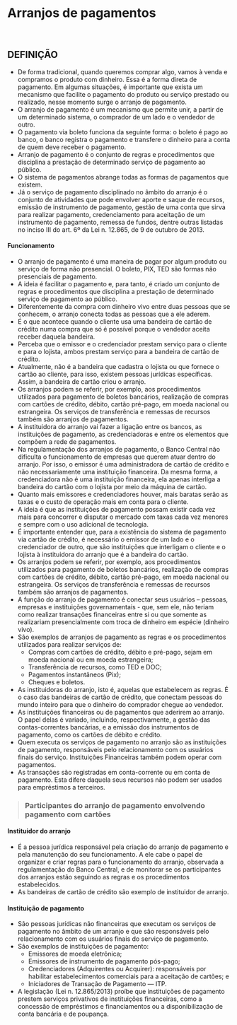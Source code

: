 # Arranjos de pagamentos

<br>

## DEFINIÇÃO
* De forma tradicional, quando queremos comprar algo, vamos à venda e compramos o produto com dinheiro. Essa é a forma direta de pagamento. Em algumas situações, é importante que exista um mecanismo que facilite o pagamento do produto ou serviço prestado ou realizado, nesse momento surge o arranjo de pagamento.
* O arranjo de pagamento é um mecanismo que permite unir, a partir de um determinado sistema, o comprador de um lado e o vendedor de outro.
* O pagamento via boleto funciona da seguinte forma: o boleto é pago ao banco, o banco registra o pagamento e transfere o dinheiro para a conta de quem deve receber o pagamento.
* Arranjo de pagamento é o conjunto de regras e procedimentos que disciplina a prestação de determinado serviço de pagamento ao público.
* O sistema de pagamentos abrange todas as formas de pagamentos que existem. 
* Já o serviço de pagamento disciplinado no âmbito do arranjo é o conjunto de atividades que pode envolver aporte e saque de recursos, emissão de instrumento de pagamento,
gestão de uma conta que sirva para realizar pagamento, credenciamento para aceitação de um instrumento de pagamento, remessa de fundos, dentre outras listadas no inciso III do art.
6º da Lei n. 12.865, de 9 de outubro de 2013.

#### Funcionamento
* O arranjo de pagamento é uma maneira de pagar por algum produto ou serviço de forma não presencial. O boleto, PIX, TED são formas não presenciais de pagamento.
* A ideia é facilitar o pagamento e, para tanto, é criado um conjunto de regras e procedimentos que disciplina a prestação de determinado serviço de pagamento ao público.
* Diferentemente da compra com dinheiro vivo entre duas pessoas que se conhecem, o arranjo conecta todas as pessoas que a ele aderem.
* É o que acontece quando o cliente usa uma bandeira de cartão de crédito numa compra que só é possível porque o vendedor aceita receber daquela bandeira.
* Perceba que o emissor e o credenciador prestam serviço para o cliente e para o lojista, ambos prestam serviço para a bandeira de cartão de crédito.
* Atualmente, não é a bandeira que cadastra o lojista ou que fornece o cartão ao cliente, para isso, existem pessoas jurídicas específicas. Assim, a bandeira de cartão criou o arranjo.
* Os arranjos podem se referir, por exemplo, aos procedimentos utilizados para pagamento de boletos bancários, realização de compras com cartões de crédito, débito, cartão pré-pago,
em moeda nacional ou estrangeira. Os serviços de transferência e remessas de recursos também são arranjos de pagamentos.
* A instituidora do arranjo vai fazer a ligação entre os bancos, as instituições de pagamento, as credenciadoras e entre os elementos que compõem a rede de pagamentos.
* Na regulamentação dos arranjos de pagamento, o Banco Central não dificulta o funcionamento de empresas que querem atuar dentro do arranjo. Por isso, o emissor é uma administradora de cartão de crédito e não necessariamente uma instituição financeira. Da mesma forma, a credenciadora não é uma instituição financeira, ela apenas interliga a bandeira do
cartão com o lojista por meio da máquina de cartão.
* Quanto mais emissores e credenciadores houver, mais baratas serão as taxas e o custo de operação mais em conta para o cliente.
* A ideia é que as instituições de pagamento possam existir cada vez mais para concorrer e disputar o mercado com taxas cada vez menores e sempre com o uso adicional de tecnologia.
* É importante entender que, para a existência do sistema de pagamento via cartão de crédito, é necessário o emissor de um lado e o credenciador de outro, que são instituições que
interligam o cliente e o lojista à instituidora do arranjo que é a bandeira do cartão.
* Os arranjos podem se referir, por exemplo, aos procedimentos utilizados para pagamento de boletos bancários, realização de compras com cartões de crédito, débito, cartão pré-pago,
em moeda nacional ou estrangeira. Os serviços de transferência e remessas de recursos também são arranjos de pagamentos.
* A função do arranjo de pagamento é conectar seus usuários – pessoas, empresas e instituições governamentais - que, sem ele, não teriam como realizar transações financeiras entre si ou que somente as realizariam presencialmente com troca de dinheiro em espécie (dinheiro vivo).
* São exemplos de arranjos de pagamento as regras e os procedimentos utilizados para realizar serviços de:
  - Compras com cartões de crédito, débito e pré-pago, sejam em moeda nacional ou em moeda estrangeira;
  - Transferência de recursos, como TED e DOC;
  - Pagamentos instantâneos (Pix);
  - Cheques e boletos.
* As instituidoras do arranjo, isto é, aquelas que estabelecem as regras. É o caso das bandeiras de cartão de crédito, que conectam pessoas do mundo inteiro para que o dinheiro do
comprador chegue ao vendedor.
* As instituições financeiras ou de pagamentos que aderirem ao arranjo. O papel delas é variado, incluindo, respectivamente, a gestão das contas-correntes bancárias, e a emissão dos instrumentos de pagamento, como os cartões de débito e crédito.
* Quem executa os serviços de pagamento no arranjo são as instituições de pagamento, responsáveis pelo relacionamento com os usuários finais do serviço. Instituições Financeiras
também podem operar com pagamentos.
* As transações são registradas em conta-corrente ou em conta de pagamento. Esta difere daquela seus recursos não podem ser usados para empréstimos a terceiros.

> ### Participantes do arranjo de pagamento envolvendo pagamento com cartões

#### Instituidor do arranjo
* É a pessoa jurídica responsável pela criação do arranjo de pagamento e pela manutenção do seu funcionamento. A ele cabe o papel de organizar e criar regras para o funcionamento do arranjo, observada a regulamentação do Banco Central, e de monitorar se os participantes dos arranjos estão seguindo as regras e os procedimentos estabelecidos. 
* As bandeiras de cartão de crédito são exemplo de instituidor de arranjo.

#### Instituição de pagamento
* São pessoas jurídicas não financeiras que executam os serviços de pagamento no âmbito de um arranjo e que são responsáveis pelo relacionamento com os usuários finais do serviço
de pagamento.
* São exemplos de instituições de pagamento:
  - Emissores de moeda eletrônica;
  - Emissores de instrumento de pagamento pós-pago;
  - Credenciadores (Adquirentes ou Acquirer): responsáveis por habilitar estabelecimentos comerciais para a aceitação de cartões; e
  - Iniciadores de Transação de Pagamento — ITP.
* A legislação (Lei n. 12.865/2013) proíbe que instituições de pagamento prestem serviços privativos de instituições financeiras, como a concessão de empréstimos e financiamentos
ou a disponibilização de conta bancária e de poupança.
